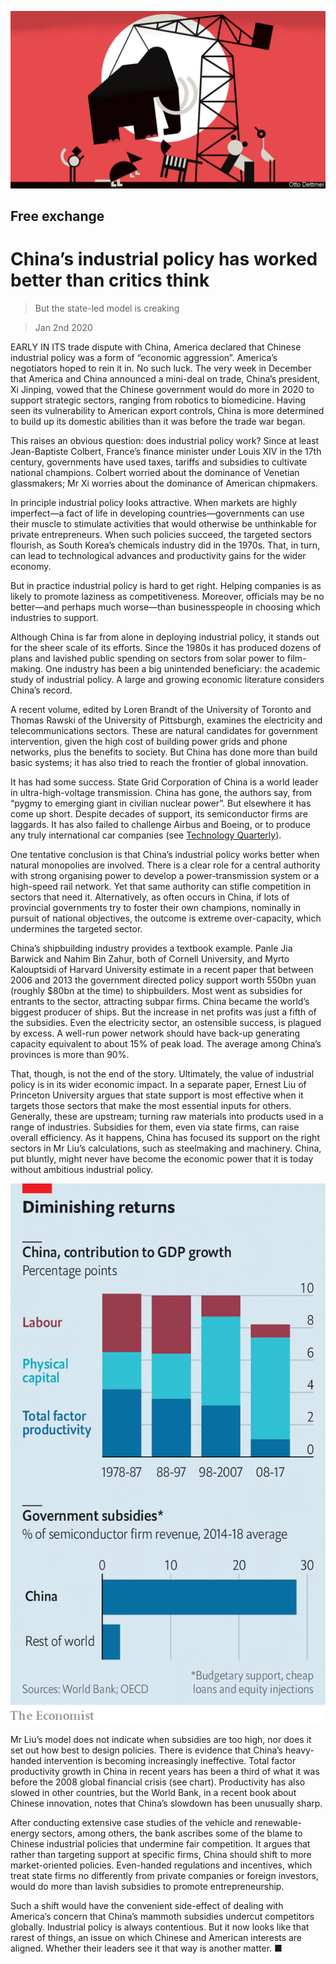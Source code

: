 ![](./images/20200104_FND000.jpg)

## Free exchange

# China’s industrial policy has worked better than critics think

> But the state-led model is creaking

> Jan 2nd 2020

EARLY IN ITS trade dispute with China, America declared that Chinese industrial policy was a form of “economic aggression”. America’s negotiators hoped to rein it in. No such luck. The very week in December that America and China announced a mini-deal on trade, China’s president, Xi Jinping, vowed that the Chinese government would do more in 2020 to support strategic sectors, ranging from robotics to biomedicine. Having seen its vulnerability to American export controls, China is more determined to build up its domestic abilities than it was before the trade war began.

This raises an obvious question: does industrial policy work? Since at least Jean-Baptiste Colbert, France’s finance minister under Louis XIV in the 17th century, governments have used taxes, tariffs and subsidies to cultivate national champions. Colbert worried about the dominance of Venetian glassmakers; Mr Xi worries about the dominance of American chipmakers.

In principle industrial policy looks attractive. When markets are highly imperfect—a fact of life in developing countries—governments can use their muscle to stimulate activities that would otherwise be unthinkable for private entrepreneurs. When such policies succeed, the targeted sectors flourish, as South Korea’s chemicals industry did in the 1970s. That, in turn, can lead to technological advances and productivity gains for the wider economy.

But in practice industrial policy is hard to get right. Helping companies is as likely to promote laziness as competitiveness. Moreover, officials may be no better—and perhaps much worse—than businesspeople in choosing which industries to support.

Although China is far from alone in deploying industrial policy, it stands out for the sheer scale of its efforts. Since the 1980s it has produced dozens of plans and lavished public spending on sectors from solar power to film-making. One industry has been a big unintended beneficiary: the academic study of industrial policy. A large and growing economic literature considers China’s record.

A recent volume, edited by Loren Brandt of the University of Toronto and Thomas Rawski of the University of Pittsburgh, examines the electricity and telecommunications sectors. These are natural candidates for government intervention, given the high cost of building power grids and phone networks, plus the benefits to society. But China has done more than build basic systems; it has also tried to reach the frontier of global innovation.

It has had some success. State Grid Corporation of China is a world leader in ultra-high-voltage transmission. China has gone, the authors say, from “pygmy to emerging giant in civilian nuclear power”. But elsewhere it has come up short. Despite decades of support, its semiconductor firms are laggards. It has also failed to challenge Airbus and Boeing, or to produce any truly international car companies (see [Technology Quarterly](https://www.economist.com//technology-quarterly/2020/01/02/china-has-never-mastered-internal-combustion-engines)).

One tentative conclusion is that China’s industrial policy works better when natural monopolies are involved. There is a clear role for a central authority with strong organising power to develop a power-transmission system or a high-speed rail network. Yet that same authority can stifle competition in sectors that need it. Alternatively, as often occurs in China, if lots of provincial governments try to foster their own champions, nominally in pursuit of national objectives, the outcome is extreme over-capacity, which undermines the targeted sector.

China’s shipbuilding industry provides a textbook example. Panle Jia Barwick and Nahim Bin Zahur, both of Cornell University, and Myrto Kalouptsidi of Harvard University estimate in a recent paper that between 2006 and 2013 the government directed policy support worth 550bn yuan (roughly $80bn at the time) to shipbuilders. Most went as subsidies for entrants to the sector, attracting subpar firms. China became the world’s biggest producer of ships. But the increase in net profits was just a fifth of the subsidies. Even the electricity sector, an ostensible success, is plagued by excess. A well-run power network should have back-up generating capacity equivalent to about 15% of peak load. The average among China’s provinces is more than 90%.

That, though, is not the end of the story. Ultimately, the value of industrial policy is in its wider economic impact. In a separate paper, Ernest Liu of Princeton University argues that state support is most effective when it targets those sectors that make the most essential inputs for others. Generally, these are upstream; turning raw materials into products used in a range of industries. Subsidies for them, even via state firms, can raise overall efficiency. As it happens, China has focused its support on the right sectors in Mr Liu’s calculations, such as steelmaking and machinery. China, put bluntly, might never have become the economic power that it is today without ambitious industrial policy.

![](./images/20200104_FNC814.png)

Mr Liu’s model does not indicate when subsidies are too high, nor does it set out how best to design policies. There is evidence that China’s heavy-handed intervention is becoming increasingly ineffective. Total factor productivity growth in China in recent years has been a third of what it was before the 2008 global financial crisis (see chart). Productivity has also slowed in other countries, but the World Bank, in a recent book about Chinese innovation, notes that China’s slowdown has been unusually sharp.

After conducting extensive case studies of the vehicle and renewable-energy sectors, among others, the bank ascribes some of the blame to Chinese industrial policies that undermine fair competition. It argues that rather than targeting support at specific firms, China should shift to more market-oriented policies. Even-handed regulations and incentives, which treat state firms no differently from private companies or foreign investors, would do more than lavish subsidies to promote entrepreneurship.

Such a shift would have the convenient side-effect of dealing with America’s concern that China’s mammoth subsidies undercut competitors globally. Industrial policy is always contentious. But it now looks like that rarest of things, an issue on which Chinese and American interests are aligned. Whether their leaders see it that way is another matter. ■